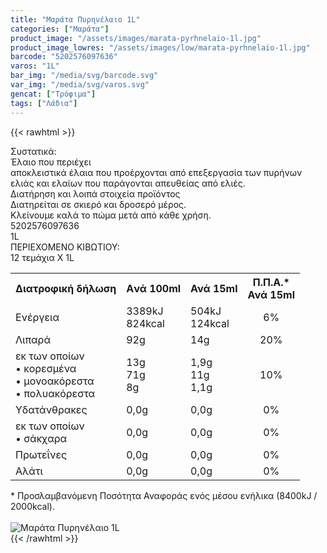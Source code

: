 ```yaml
---
title: "Μαράτα Πυρηνέλαιο 1L"
categories: ["Μαράτα"]
product_image: "/assets/images/marata-pyrhnelaio-1l.jpg"
product_image_lowres: "/assets/images/low/marata-pyrhnelaio-1l.jpg"
barcode: "5202576097636"
varos: "1L"
bar_img: "/media/svg/barcode.svg"
var_img: "/media/svg/varos.svg"
gencat: ["Τρόφιμα"]
tags: ["Λάδια"]
---
```

{{< rawhtml >}}

<div class="sload340"><div class="product"><div id="sistatika">Συστατικά:</div><div class="alltext">Έλαιο που περιέχει<br>αποκλειστικά έλαια που προέρχονται από επεξεργασία των πυρήνων ελιάς και ελαίων που παράγονται απευθείας από ελιές.</div><div id="loipa">Διατήρηση και λοιπά στοιχεία προϊόντος</div><div class="alltext">Διατηρείται σε σκιερό και δροσερό μέρος.<br>Κλείνουμε καλά το πώμα μετά από κάθε χρήση.</div><div id="barcode"><div id="barimage1"></div><span id="bartext">5202576097636</span></div><div id="varos"><div id="varosimage1"></div><span id="varostext">1L</span></div><div id="kivotio">ΠΕΡΙΕΧΟΜΕΝΟ ΚΙΒΩΤΙΟΥ:<br>12 τεμάχια Χ 1L</div><div class="tabout"><table id="diatable"><tbody><tr><th>Διατροφική δήλωση</th><th>Aνά 100ml</th><th>Ανά 15ml</th><th>Π.Π.Α.*<br>Ανά 15ml</th></tr><tr><td class="texr2">Ενέργεια</td><td class="texr">3389kJ<br>824kcal</td><td class="texr">504kJ<br>124kcal</td><td class="texr" style="text-align:center">6%</td></tr><tr><td class="texr2">Λιπαρά</td><td class="texr">92g</td><td class="texr">14g</td><td class="texr" style="text-align:center">20%</td></tr><tr><td class="gray">εκ των οποίων<br>• κορεσµένα<br>• µονοακόρεστα<br>• πολυακόρεστα</td><td class="gray2">13g<br>71g<br>8g</td><td class="gray2">1,9g<br>11g<br>1,1g</td><td class="gray2" style="text-align:center">10%</td></tr><tr><td class="texr2">Yδατάνθρακες</td><td class="texr">0,0g</td><td class="texr">0,0g</td><td class="texr" style="text-align:center">0%</td></tr><tr><td class="gray">εκ των οποίων<br>• σάκχαρα</td><td class="gray2">0,0g</td><td class="gray2">0,0g</td><td class="gray2" style="text-align:center">0%</td></tr><tr><td class="texr2">Πρωτεΐνες</td><td class="texr">0,0g</td><td class="texr">0,0g</td><td class="texr" style="text-align:center">0%</td></tr><tr><td class="texr2">Αλάτι</td><td class="texr">0,0g</td><td class="texr">0,0g</td><td class="texr" style="text-align:center">0%</td></tr></tbody></table></div><div class="alltext">* Προσλαμβανόμενη Ποσότητα Αναφοράς ενός μέσου ενήλικα (8400kJ / 2000kcal).</div><br><div class="pimg"><img alt="Μαράτα Πυρηνέλαιο 1L" title="Μαράτα Πυρηνέλαιο 1L" src="/assets/images/marata-pyrhnelaio-1l.jpg"></div></div></div>
{{< /rawhtml >}}


